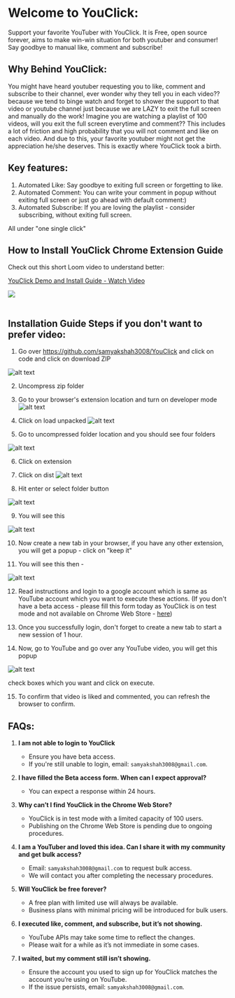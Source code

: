 # Welcome to YouClick:

Support your favorite YouTuber with YouClick. It is Free, open source forever, aims to make win-win situation for both youtuber and consumer! Say goodbye to manual like, comment and subscribe!

## Why Behind YouClick:

You might have heard youtuber requesting you to like, comment and subscribe to their channel, ever wonder why they tell you in each video?? because we tend to binge watch and forget to shower the support to that video or youtube channel just because we are LAZY to exit the full screen and manually do the work! Imagine you are watching a playlist of 100 videos, will you exit the full screen everytime and comment?? This includes a lot of friction and high probability that you will not comment and like on each video. And due to this, your favorite youtuber might not get the appreciation he/she deserves. This is exactly where YouClick took a birth.

## Key features:

1. Automated Like: Say goodbye to exiting full screen or forgetting to like.
2. Automated Comment: You can write your comment in popup without exiting full screen or just go ahead with default comment:)
3. Automated Subscribe: If you are loving the playlist - consider subscribing, without exiting full screen.

All under "one single click"

## How to Install YouClick Chrome Extension Guide

Check out this short Loom video to understand better:

<div>
    <a target="_blank" href="https://www.loom.com/share/af6b23ec74714221be0d28f8b2c68670">
      <p>YouClick Demo and Install Guide - Watch Video</p>
    </a>
    <a target="_blank" href="https://www.loom.com/share/af6b23ec74714221be0d28f8b2c68670">
      <img style="max-width:300px;" src="https://cdn.loom.com/sessions/thumbnails/af6b23ec74714221be0d28f8b2c68670-6453347996367d10-full-play.gif">
    </a>
  </div>

  <br/>

## Installation Guide Steps if you don't want to prefer video:

1. Go over https://github.com/samyakshah3008/YouClick and click on code and click on download ZIP

![alt text](image.png)

2. Uncompress zip folder

3. Go to your browser's extension location and turn on developer mode
   ![alt text](image-1.png)

4. Click on load unpacked
   ![alt text](image-2.png)

5. Go to uncompressed folder location and you should see four folders

![alt text](image-3.png)

6. Click on extension

7. Click on dist
   ![alt text](image-4.png)

8. Hit enter or select folder button

![alt text](image-5.png)

9. You will see this

![alt text](image-6.png)

10. Now create a new tab in your browser, if you have any other extension, you will get a popup - click on "keep it"

11. You will see this then -

![alt text](image-7.png)

12. Read instructions and login to a google account which is same as YouTube account which you want to execute these actions. (If you don't have a beta access - please fill this form today as YouClick is on test mode and not available on Chrome Web Store - <a href="https://you-click.vercel.app/beta-access" target="_blank">here</a>)

13. Once you successfully login, don't forget to create a new tab to start a new session of 1 hour.

14. Now, go to YouTube and go over any YouTube video, you will get this popup

![alt text](image-8.png)

check boxes which you want and click on execute.

15. To confirm that video is liked and commented, you can refresh the browser to confirm.

## FAQs:

1. **I am not able to login to YouClick**

   - Ensure you have beta access.
   - If you're still unable to login, email: `samyakshah3008@gmail.com`.

2. **I have filled the Beta access form. When can I expect approval?**

   - You can expect a response within 24 hours.

3. **Why can’t I find YouClick in the Chrome Web Store?**

   - YouClick is in test mode with a limited capacity of 100 users.
   - Publishing on the Chrome Web Store is pending due to ongoing procedures.

4. **I am a YouTuber and loved this idea. Can I share it with my community and get bulk access?**

   - Email: `samyakshah3008@gmail.com` to request bulk access.
   - We will contact you after completing the necessary procedures.

5. **Will YouClick be free forever?**

   - A free plan with limited use will always be available.
   - Business plans with minimal pricing will be introduced for bulk users.

6. **I executed like, comment, and subscribe, but it’s not showing.**

   - YouTube APIs may take some time to reflect the changes.
   - Please wait for a while as it’s not immediate in some cases.

7. **I waited, but my comment still isn’t showing.**
   - Ensure the account you used to sign up for YouClick matches the account you’re using on YouTube.
   - If the issue persists, email: `samyakshah3008@gmail.com`.
